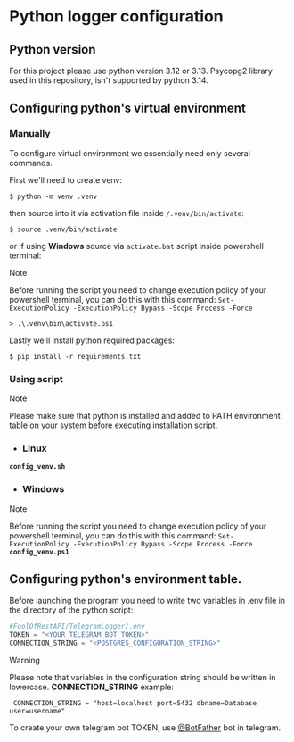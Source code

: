 # Python logger configuration
## Python version
For this project please use python version 3.12 or 3.13. Psycopg2 library used in this repository, isn't supported by python 3.14.
## Configuring python's virtual environment

### Manually
To configure virtual environment we essentially need only several commands. 

First we'll need to create venv:
```console
$ python -m venv .venv
```
then source into it via activation file inside ```/.venv/bin/activate```:
```console
$ source .venv/bin/activate
```
or if using **Windows** source via ```activate.bat``` script inside powershell terminal:

> [!NOTE]
> 
> Before running the script you need to change execution policy of your powershell terminal, you can do this with this command:
>```Set-ExecutionPolicy -ExecutionPolicy Bypass -Scope Process -Force```

```console
> .\.venv\bin\activate.ps1
```
Lastly we'll install python required packages:
``` console
$ pip install -r requirements.txt
```
### Using script 
> [!NOTE]
>
> Please make sure that python is installed and added to PATH environment table on your system before executing installation script.
- ### Linux
**```config_venv.sh```**
- ### Windows
> [!NOTE]
> 
> Before running the script you need to change execution policy of your powershell terminal, you can do this with this command:
>```Set-ExecutionPolicy -ExecutionPolicy Bypass -Scope Process -Force```
**```config_venv.ps1```**
## Configuring python's environment table.
Before launching the program you need to write two variables in .env file in the directory of the python script:
```py
#FoolOfRestAPI/TelegramLogger/.env
TOKEN = "<YOUR_TELEGRAM_BOT_TOKEN>"
CONNECTION_STRING = "<POSTGRES_CONFIGURATION_STRING>"
```
> [!WARNING]
>
> Please note that variables in the configuration string should be written in lowercase.
>**CONNECTION_STRING** example:
>
>``` CONNECTION_STRING = "host=localhost port=5432 dbname=Database user=username"```

To create your own telegram bot TOKEN, use [@BotFather](https://telegram.me/BotFather) bot in telegram.

